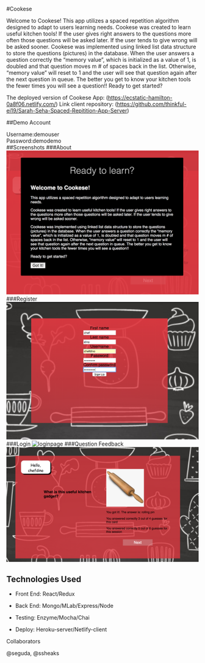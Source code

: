 #Cookese

Welcome to Cookese!
This app utilizes a spaced repetition algorithm designed to adapt to users learning needs.
Cookese was created to learn useful kitchen tools! If the user gives right answers to the questions more often those questions will be asked later. If the user tends to give wrong will be asked sooner.
Cookese was implemented using linked list data structure to store the questions (pictures) in the database. When the user answers a question correctly the “memory value”, which is initialized as a value of 1, is doubled and that question moves m # of spaces back in the list. Otherwise, “memory value” will reset to 1 and the user will see that question again after the next question in queue. The better you get to know your kitchen tools the fewer times you will see a question!!
Ready to get started?

The deployed version of Cookese App: (https://ecstatic-hamilton-0a8f06.netlify.com/)
Link client repository: (https://github.com/thinkful-ei19/Sarah-Seha-Spaced-Repitition-App-Server)

##Demo Account

Username:demouser<br />
Password:demodemo<br />
##Screenshots
###About
<img src="/images/aboutpage.png" alt="aboutpage" >
###Register
<img src="/images/registrationform.png" alt="registrationpage" >
###Login
<img src="/images/login.jpng" alt="loginpage" >
###Question Feedback
<img src="/images/feedback.png" alt="createtrip" >

## Technologies Used

- Front End: React/Redux

- Back End: Mongo/MLab/Express/Node

- Testing: Enzyme/Mocha/Chai

- Deploy: Heroku-server/Netlify-client

Collaborators

@seguda, @ssheaks
